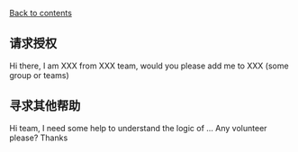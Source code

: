[Back to contents](https://github.com/TD-English-Learning-Community/common-expressions)


## 请求授权

Hi there, I am XXX from XXX team, would you please add me to XXX (some group or teams)


## 寻求其他帮助

Hi team, I need some help to understand the logic of ... Any volunteer please? Thanks